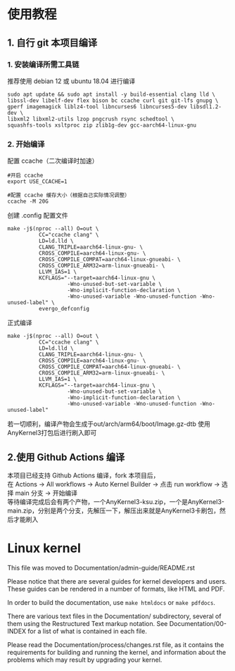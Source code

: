 # 使用教程
## 1. 自行 git 本项目编译
### 1. 安装编译所需工具链
推荐使用 debian 12 或 ubuntu 18.04 进行编译
```
sudo apt update && sudo apt install -y build-essential clang lld \
libssl-dev libelf-dev flex bison bc ccache curl git git-lfs gnupg \
gperf imagemagick liblz4-tool libncurses6 libncurses5-dev libsdl1.2-dev \
libxml2 libxml2-utils lzop pngcrush rsync schedtool \
squashfs-tools xsltproc zip zlib1g-dev gcc-aarch64-linux-gnu
```
### 2. 开始编译
配置 ccache（二次编译时加速）
```
#开启 ccache
export USE_CCACHE=1

#配置 ccache 缓存大小（根据自己实际情况调整）
ccache -M 20G
```
创建 .config 配置文件
```
make -j$(nproc --all) O=out \
          CC="ccache clang" \
          LD=ld.lld \
          CLANG_TRIPLE=aarch64-linux-gnu- \
          CROSS_COMPILE=aarch64-linux-gnu- \
          CROSS_COMPILE_COMPAT=aarch64-linux-gnueabi- \
          CROSS_COMPILE_ARM32=arm-linux-gnueabi- \
          LLVM_IAS=1 \
          KCFLAGS="--target=aarch64-linux-gnu \
                   -Wno-unused-but-set-variable \
                   -Wno-implicit-function-declaration \
                   -Wno-unused-variable -Wno-unused-function -Wno-unused-label" \
          evergo_defconfig
```
正式编译
```
make -j$(nproc --all) O=out \
          CC="ccache clang" \
          LD=ld.lld \
          CLANG_TRIPLE=aarch64-linux-gnu- \
          CROSS_COMPILE=aarch64-linux-gnu- \
          CROSS_COMPILE_COMPAT=aarch64-linux-gnueabi- \
          CROSS_COMPILE_ARM32=arm-linux-gnueabi- \
          LLVM_IAS=1 \
          KCFLAGS="--target=aarch64-linux-gnu \
                   -Wno-unused-but-set-variable \
                   -Wno-implicit-function-declaration \
                   -Wno-unused-variable -Wno-unused-function -Wno-unused-label"
```
若一切顺利，编译产物会生成于out/arch/arm64/boot/Image.gz-dtb
使用AnyKernel3打包后进行刷入即可
## 2.使用 Github Actions 编译
本项目已经支持 Github Actions 编译，fork 本项目后，<br>在 Actions -> All workflows -> Auto Kernel Builder -> 点击 run workflow -> 选择 main 分支 -> 开始编译<br>等待编译完成后会有两个产物，一个AnyKernel3-ksu.zip，一个是AnyKernel3-main.zip，分别是两个分支，先解压一下，解压出来就是AnyKernel3卡刷包，然后才能刷入

Linux kernel
============

This file was moved to Documentation/admin-guide/README.rst

Please notice that there are several guides for kernel developers and users.
These guides can be rendered in a number of formats, like HTML and PDF.

In order to build the documentation, use ``make htmldocs`` or
``make pdfdocs``.

There are various text files in the Documentation/ subdirectory,
several of them using the Restructured Text markup notation.
See Documentation/00-INDEX for a list of what is contained in each file.

Please read the Documentation/process/changes.rst file, as it contains the
requirements for building and running the kernel, and information about
the problems which may result by upgrading your kernel.
